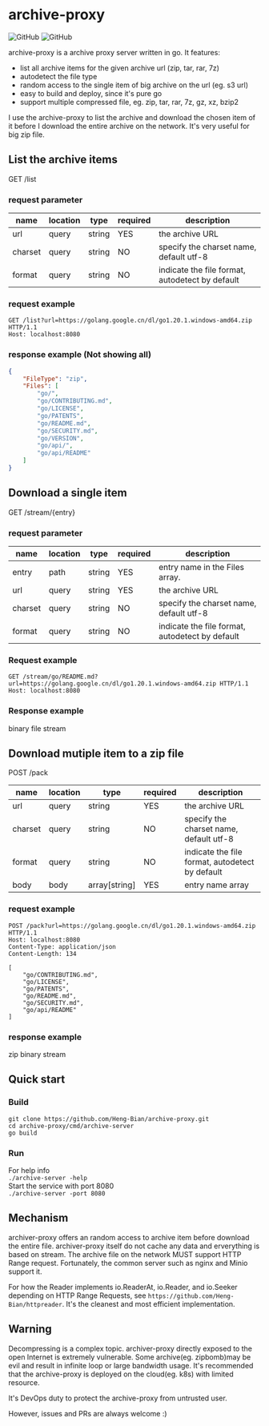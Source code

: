 # archive-proxy

![GitHub](https://img.shields.io/github/license/Heng-Bian/archive-proxy)
![GitHub](https://img.shields.io/badge/build-pass-green)

archive-proxy is a archive proxy server written in go. It features:
 - list all archive items for the given archive url (zip, tar, rar, 7z)
 - autodetect the file type
 - random access to the single item of big archive on the url (eg. s3 url)
 - easy to build and deploy, since it's pure go
 - support multiple compressed file, eg. zip, tar, rar, 7z, gz, xz, bzip2

I use the archive-proxy to list the archive and download the chosen item of it
before I download the entire archive on the network. It's very useful for big zip
file.

## List the archive items

GET /list

### request parameter

|name|location|type|required|description|
|---|---|---|---|---|
|url|query|string| YES |the archive URL|
|charset|query|string| NO |specify the charset name, default utf-8|
|format|query|string| NO |indicate the file format, autodetect by default|

### request example
```
GET /list?url=https://golang.google.cn/dl/go1.20.1.windows-amd64.zip HTTP/1.1
Host: localhost:8080
```

### response example (Not showing all)

```json
{
    "FileType": "zip",
    "Files": [
        "go/",
        "go/CONTRIBUTING.md",
        "go/LICENSE",
        "go/PATENTS",
        "go/README.md",
        "go/SECURITY.md",
        "go/VERSION",
        "go/api/",
        "go/api/README"
    ]
}
```

## Download a single item

GET /stream/{entry}

### request parameter

|name|location|type|required|description|
|---|---|---|---|---|
|entry|path|string| YES |entry name in the Files array. |
|url|query|string| YES |the archive URL|
|charset|query|string| NO |specify the charset name, default utf-8|
|format|query|string| NO |indicate the file format, autodetect by default|

### Request example
```
GET /stream/go/README.md?url=https://golang.google.cn/dl/go1.20.1.windows-amd64.zip HTTP/1.1
Host: localhost:8080
```

### Response example
binary file stream

## Download mutiple item to a zip file

POST /pack

|name|location|type|required|description|
|---|---|---|---|---|
|url|query|string| YES |the archive URL|
|charset|query|string| NO |specify the charset name, default utf-8|
|format|query|string| NO |indicate the file format, autodetect by default|
|body|body|array[string]| YES |entry name array|

### request example
```
POST /pack?url=https://golang.google.cn/dl/go1.20.1.windows-amd64.zip HTTP/1.1
Host: localhost:8080
Content-Type: application/json
Content-Length: 134

[
    "go/CONTRIBUTING.md",
    "go/LICENSE",
    "go/PATENTS",
    "go/README.md",
    "go/SECURITY.md",
    "go/api/README"
]
```
### response example

zip binary stream

## Quick start

### Build
```
git clone https://github.com/Heng-Bian/archive-proxy.git
cd archive-proxy/cmd/archive-server
go build
```
###  Run
For help info  
`./archive-server -help`  
Start the service with port 8080  
`./archive-server -port 8080`

## Mechanism
archiver-proxy offers an random access to archive item before download the entire
file. archiver-proxy itself do not cache any data and erverything is based on stream. The archive file on the network MUST support HTTP Range request. Fortunately, the common server such as nginx and Minio support it.

For how the Reader implements io.ReaderAt, io.Reader, and io.Seeker depending on HTTP Range Requests, see `https://github.com/Heng-Bian/httpreader`. It's the cleanest and most efficient implementation.

## Warning
Decompressing is a complex topic. archiver-proxy directly exposed to the open Internet is extremely vulnerable. Some archive(eg. zipbomb)may be evil and result in infinite loop or large bandwidth usage. It's recommended that the archive-proxy is deployed on the cloud(eg. k8s) with limited resource.

It's DevOps duty to protect the archive-proxy from untrusted user.

However, issues and PRs are always welcome :)
